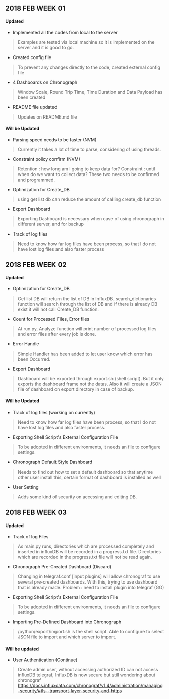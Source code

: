 ## 2018 FEB WEEK 01

#### Updated

- Implemented all the codes from local to the server

>Examples are tested via local machine so it is implemented on the server and it is good to go.

- Created config file

>To prevent any changes directly to the code, created external config file

- 4 Dashboards on Chronograph

>Window Scale, Round Trip Time, Time Duration and Data Payload has been created

- README file updated

>Updates on README.md file

#### Will be Updated

- Parsing speed needs to be faster (NVM)

>Currently it takes a lot of time to parse, considering of using threads.

- Constraint policy confirm (NVM)

>Retention : how long am I going to keep data for?
>Constraint : until when do we want to collect data?
>These two needs to be confirmed and programmed.

- Optimization for Create_DB

>using get list db can reduce the amount of calling create_db function

- Export Dashboard

>Exporting Dashboard is necessary when case of using chronograph in different server, and for backup

- Track of log files

>Need to know how far log files have been process, so that I do not have lost log files and also faster process



## 2018 FEB WEEK 02

#### Updated

- Optimization for Create_DB

>Get list DB will return the list of DB in InfluxDB, search_dictionaries function will search through the list of DB and if there is already DB exist it will not call Create_DB function.

- Count for Processed Files, Error files

>At run.py, Analyze function will print number of processed log files and error files after every job is done.

- Error Handle

>Simple Handler has been added to let user know which error has been Occurred.

- Export Dashboard

>Dashboard will be exported through export.sh (shell script). But it only exports the dashboard frame not the datas. Also it will create a JSON file of dashboard on export directory in case of backup.

#### Will be Updated

- Track of log files (working on currently)

>Need to know how far log files have been process, so that I do not have lost log files and also faster process.

- Exporting Shell Script's External Configuration File

>To be adopted in different environments, it needs an file to configure settings.

- Chronograph Default Style Dashboard

>Needs to find out how to set a default dashboard so that anytime other user install this, certain format of dashboard is installed as well

- User Setting

>Adds some kind of security on accessing and editing DB.



## 2018 FEB WEEK 03

#### Updated

- Track of log Files

> As main.py runs, directories which are processed completely and inserted in influxDB will be recorded in a progress.txt file. Directories which are recorded in the progress.txt file will not be read again.

- Chronograph Pre-Created Dashboard (Discard)

> Changing in telegraf.conf [input plugins] will allow chronograf to use several pre-created dashboards. With this, trying to use dashboard that is already made.
> Problem : need to install plugin into telegraf (GO)

- Exporting Shell Script's External Configuration File

> To be adopted in different environments, it needs an file to configure settings.

- Importing Pre-Defined Dashboard into Chronograph

> /python/export/import.sh is the shell script.
> Able to configure to select JSON file to import and which server to import.

#### Will be updated

- User Authentication (Continue)

> Create admin user, without accessing authorized ID can not access influxDB
> telegraf, InfluxDB is now secure but still wondering about chronograf
>  https://docs.influxdata.com/chronograf/v1.4/administration/managing-security/#tls--transport-layer-security-and-https
